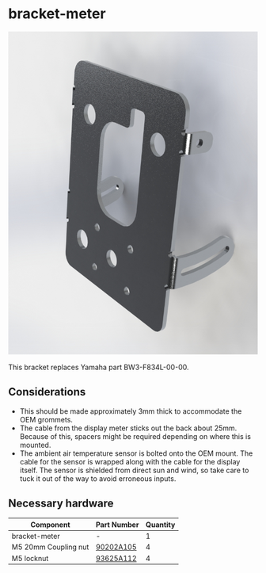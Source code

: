 # bracket-meter

![bracket2](images/bracket-meter.jpg)

This bracket replaces Yamaha part BW3-F834L-00-00.

## Considerations
- This should be made approximately 3mm thick to accommodate the OEM grommets.
- The cable from the display meter sticks out the back about 25mm. Because of this, spacers might be required depending on where this is mounted.
- The ambient air temperature sensor is bolted onto the OEM mount. The cable for the sensor is wrapped along with the cable for the display itself. The sensor is shielded from direct sun and wind, so take care to tuck it out of the way to avoid erroneous inputs.

## Necessary hardware
|Component|Part Number|Quantity|
|--|--|--|
|bracket-meter|-|1|
|M5 20mm Coupling nut|[90202A105](https://www.mcmaster.com/catalog/129/3609/90202A105)|4|
|M5 locknut|[93625A112](https://www.mcmaster.com/93625A112/)|4|
